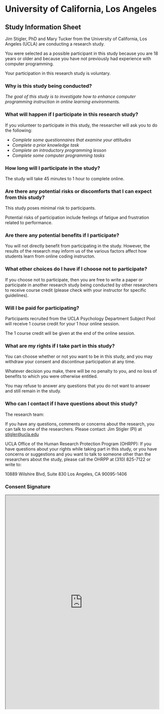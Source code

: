 
# University of California, Los Angeles 

## Study Information Sheet 

Jim Stigler, PhD and Mary Tucker from the University of California, Los Angeles (UCLA) are conducting a research study.

You were selected as a possible participant in this study because you are 18 years or older and because you have not previously had experience with computer programming. 

Your participation in this research study is voluntary. 


### Why is this study being conducted? 

*The goal of this study is to investigate how to enhance computer programming instruction in online learning environments.* 

### What will happen if I participate in this research study? 

If you volunteer to participate in this study, the researcher will ask you to do the following: 

* *Complete some questionnaires that examine your attitudes*
* *Complete a prior knowledge task*
* *Complete an introductory programming lesson*
* *Complete some computer programming tasks*

### How long will I participate in the study? 

The study will take 45 minutes to 1 hour to complete online.  

### Are there any potential risks or discomforts that I can expect from this study?

This study poses minimal risk to participants. 

Potential risks of participation include feelings of fatigue and frustration related to performance.

### Are there any potential benefits if I participate?

You will not directly benefit from participating in the study. However, the results of the research may inform us of the various factors affect how students learn from online coding instructon.


### What other choices do I have if I choose not to participate?

If you choose not to participate, then you are free to write a paper or participate in another research study being conducted by other researchers to receive course credit (please check with your instructor for specific guidelines). 

### Will I be paid for participating? 

Participants recruited from the UCLA Psychology Department Subject Pool will receive 1 course credit for your 1 hour online session. 

The 1 course credit will be given at the end of the online session. 

### What are my rights if I take part in this study?

You can choose whether or not you want to be in this study, and you may withdraw your consent and discontinue participation at any time.

Whatever decision you make, there will be no penalty to you, and no loss of benefits to which you were otherwise entitled.  

You may refuse to answer any questions that you do not want to answer and still remain in the study.

### Who can I contact if I have questions about this study?

The research team:  

If you have any questions, comments or concerns about the research, you can talk to one of the researchers. Please contact: Jim Stigler (PI) at stigler@ucla.edu

UCLA Office of the Human Research Protection Program (OHRPP): If you have questions about your rights while taking part in this study, or you have concerns or suggestions and you want to talk to someone other than the researchers about the study, please call the OHRPP at (310) 825-7122 or write to: 

10889 Wilshire Blvd, Suite 830
Los Angeles, CA 90095-1406

### Consent Signature 

<iframe data-type="learnosity" id="mtucker-coding-study-consent" src="https://coursekata.org/learnosity/preview/mtucker-coding-study-consent" width="100%" height="700"></iframe>

